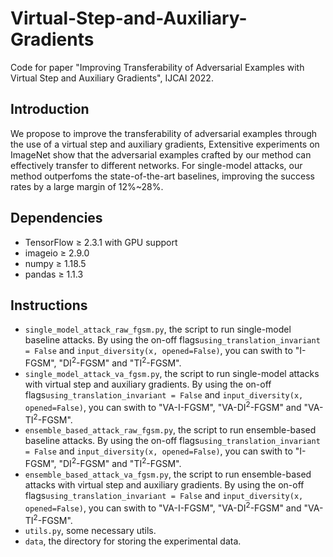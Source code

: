 # Virtual-Step-and-Auxiliary-Gradients

Code for paper "Improving Transferability of Adversarial Examples with Virtual Step and Auxiliary Gradients", IJCAI 2022.

## Introduction

We propose to improve the transferability of adversarial examples through the use of a virtual step and auxiliary gradients,
Extensitive experiments on ImageNet show that the adversarial examples crafted by our method can effectively transfer to
different networks. For single-model attacks, our method outperfoms the state-of-the-art baselines, improving the success
rates by a large margin of 12%~28%.

## Dependencies

+ TensorFlow ≥ 2.3.1 with GPU support
+ imageio ≥ 2.9.0
+ numpy ≥ 1.18.5
+ pandas ≥ 1.1.3


## Instructions

+ `single_model_attack_raw_fgsm.py`, the script to run single-model baseline attacks. By using the on-off flags`using_translation_invariant = False` and `input_diversity(x, opened=False)`, you can swith to "I-FGSM", "DI<sup>2</sup>-FGSM" and "TI<sup>2</sup>-FGSM".
+ `single_model_attack_va_fgsm.py`, the script to run single-model attacks with virtual step and auxiliary gradients. By using the on-off flags`using_translation_invariant = False` and `input_diversity(x, opened=False)`, you can swith to "VA-I-FGSM", "VA-DI<sup>2</sup>-FGSM" and "VA-TI<sup>2</sup>-FGSM".
+ `ensemble_based_attack_raw_fgsm.py`, the script to run ensemble-based baseline attacks. By using the on-off flags`using_translation_invariant = False` and `input_diversity(x, opened=False)`, you can swith to "I-FGSM", "DI<sup>2</sup>-FGSM" and "TI<sup>2</sup>-FGSM".
+ `ensemble_based_attack_va_fgsm.py`, the script to run ensemble-based attacks with virtual step and auxiliary gradients. By using the on-off flags`using_translation_invariant = False` and `input_diversity(x, opened=False)`, you can swith to "VA-I-FGSM", "VA-DI<sup>2</sup>-FGSM" and "VA-TI<sup>2</sup>-FGSM".
+ `utils.py`, some necessary utils.
+ `data`, the directory for storing the experimental data.
